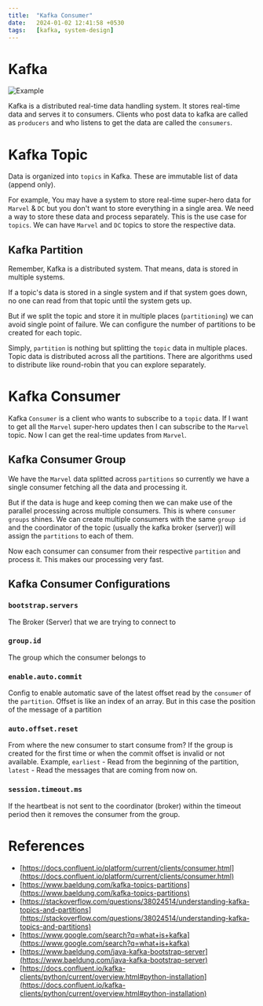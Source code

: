 ```yaml
---
title:  "Kafka Consumer"
date:   2024-01-02 12:41:58 +0530
tags:   [kafka, system-design]
---
```


# Kafka

![Example](/images/example.drawio.png)

Kafka is a distributed real-time data handling system. It stores real-time data and serves it to consumers. 
Clients who post data to kafka are called as `producers` and who listens to get the data are called the `consumers`.

# Kafka Topic

Data is organized into `topics` in Kafka. These are immutable list of data (append only). 

For example, You may have a system to store real-time super-hero data for `Marvel` & `DC` but you don't want to store everything in a single area. We need a way to store these data and process separately. This is the use case for `topics`. We can have `Marvel` and `DC` topics to store the respective data.

## Kafka Partition

Remember, Kafka is a distributed system. That means, data is stored in multiple systems.

If a topic's data is stored in a single system and if that system goes down, no one can read from that topic until the system gets up.

But if we split the topic and store it in multiple places (`partitioning`) we can avoid single point of failure. We can configure the number of partitions to be created for each topic.

Simply, `partition` is nothing but splitting the `topic` data in multiple places. Topic data is distributed across all the partitions. There are algorithms used to distribute like round-robin that you can explore separately.

# Kafka Consumer

Kafka `Consumer` is a client who wants to subscribe to a `topic` data. If I want to get all the `Marvel` super-hero updates then I can subscribe to the `Marvel` topic. Now I can get the real-time updates from `Marvel`. 

## Kafka Consumer Group

We have the `Marvel` data splitted across `partitions` so currently we have a single consumer fetching all the data and processing it. 

But if the data is huge and keep coming then we can make use of the parallel processing across multiple consumers. This is where `consumer groups` shines. We can create multiple consumers with the same `group id` and the coordinator of the topic (usually the kafka broker (server)) will assign the `partitions` to each of them.

Now each consumer can consumer from their respective `partition` and process it. This makes our processing very fast.

## Kafka Consumer Configurations

### `bootstrap.servers`

The Broker (Server) that we are trying to connect to

### `group.id`

The group which the consumer belongs to

### `enable.auto.commit`

Config to enable automatic save of the latest offset read by the `consumer` of the `partition`. Offset is like an index of an array. But in this case the position of the message of a partition

### `auto.offset.reset`

From where the new consumer to start consume from? If the group is created for the first time or when the commit offset is invalid or not available. Example, `earliest` - Read from the beginning of the partition, `latest` - Read the messages that are coming from now on.

### `session.timeout.ms`

If the heartbeat is not sent to the coordinator (broker) within the timeout period then it removes the consumer from the group.

# References

* [https://docs.confluent.io/platform/current/clients/consumer.html](https://docs.confluent.io/platform/current/clients/consumer.html)
* [https://www.baeldung.com/kafka-topics-partitions](https://www.baeldung.com/kafka-topics-partitions)
* [https://stackoverflow.com/questions/38024514/understanding-kafka-topics-and-partitions](https://stackoverflow.com/questions/38024514/understanding-kafka-topics-and-partitions)
* [https://www.google.com/search?q=what+is+kafka](https://www.google.com/search?q=what+is+kafka)
* [https://www.baeldung.com/java-kafka-bootstrap-server](https://www.baeldung.com/java-kafka-bootstrap-server)
* [https://docs.confluent.io/kafka-clients/python/current/overview.html#python-installation](https://docs.confluent.io/kafka-clients/python/current/overview.html#python-installation)


